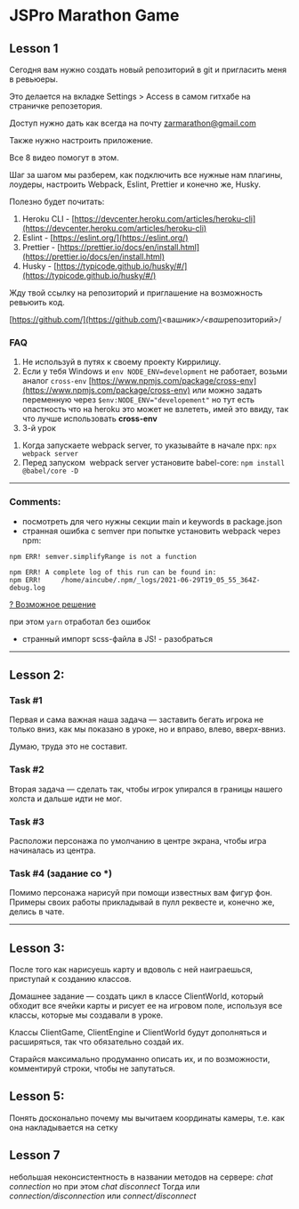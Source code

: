 # JSPro Marathon Game

## Lesson 1

Сегодня вам нужно создать новый репозиторий в git и пригласить меня в ревьюеры.

Это делается на вкладке Settings > Access в самом гитхабе на страничке репозетория.

Доступ нужно дать как всегда на почту [zarmarathon@gmail.com](mailto:zarmarathon@gmail.com)

Также нужно настроить приложение.

Все 8 видео помогут в этом.

Шаг за шагом мы разберем, как подключить все нужные нам плагины, лоудеры, настроить Webpack, Eslint, Prettier и конечно же, Husky.

Полезно будет почитать:

1. Heroku CLI - [https://devcenter.heroku.com/articles/heroku-cli](https://devcenter.heroku.com/articles/heroku-cli)
2. Eslint - [https://eslint.org/](https://eslint.org/)
3. Prettier - [https://prettier.io/docs/en/install.html](https://prettier.io/docs/en/install.html)
4. Husky - [https://typicode.github.io/husky/#/](https://typicode.github.io/husky/#/)

Жду твой ссылку на репозиторий и приглашение на возможность ревьюить код.

[https://github.com/](https://github.com/)<ваш*ник>/<ваш*репозиторий>/

### FAQ

1. Не используй в путях к своему проекту Киррилицу.
2. Если у тебя Windows и `env NODE_ENV=development` не работает, возьми аналог `cross-env` [https://www.npmjs.com/package/cross-env](https://www.npmjs.com/package/cross-env) или можно задать переменную через `$env:NODE_ENV="developement"` но тут есть опастность что на heroku это может не взлететь, имей это ввиду, так что лучше использовать **cross-env**
3. 3-й урок

1) Когда запускаете webpack server, то указывайте в начале npx: `npx webpack server`
2) Перед запуском  webpack server установите babel-core: `npm install @babel/core -D`

---

### Comments:

- посмотреть для чего нужны секции main и keywords в package.json
- странная ошибка с semver при попытке установить webpack через npm:

```
npm ERR! semver.simplifyRange is not a function

npm ERR! A complete log of this run can be found in:
npm ERR!     /home/aincube/.npm/_logs/2021-06-29T19_05_55_364Z-debug.log
```

[? Возможнoе решение](https://stackoverflow.com/questions/66729025/npm-err-semver-simplifyrange-is-not-a-function)

при этом `yarn` отработал без ошибок

- странный импорт scss-файла в JS! - разобраться

---

## Lesson 2:
### Task #1

Первая и сама важная наша задача — заставить бегать игрока не только вниз, как мы показано в уроке, но и вправо, влево, вверх-ввниз.

Думаю, труда это не составит.

### Task #2

Вторая задача — сделать так, чтобы игрок упирался в границы нашего холста и дальше идти не мог.

### Task #3

Расположи персонажа по умолчанию в центре экрана, чтобы игра начиналась из центра.

### Task #4 (задание со *)

Помимо персонажа нарисуй при помощи известных вам фигур фон. Примеры своих работы прикладывай в пулл реквесте и, конечно же, делись в чате.

---

## Lesson 3:
После того как нарисуешь карту и вдоволь с ней наиграешься, приступай к созданию классов.

Домашнее задание — создать цикл в классе ClientWorld, который обходит все ячейки карты и рисует ее на игровом поле, используя все классы, которые мы создавали в уроке.

Классы ClientGame, ClientEngine и ClientWorld будут дополняться и расширяться, так что обязательно создай их.

Старайся максимально продуманно описать их, и по возможности, комментируй строки, чтобы не запутаться.

## Lesson 5: 
Понять досконально почему мы вычитаем координаты камеры, т.е. как она накладывается на сетку

## Lesson 7
небольшая неконсистентность в названии методов на сервере:
_chat connection_ но при этом _chat disconnect_
Тогда или *connection/disconnection* или *connect/disconnect*